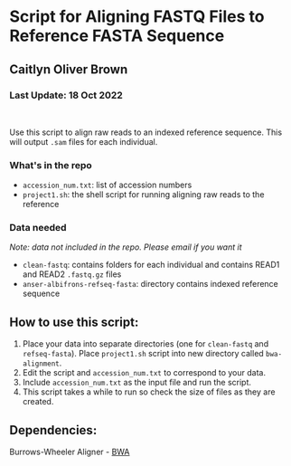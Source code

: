 # Script for Aligning FASTQ Files to Reference FASTA Sequence
## Caitlyn Oliver Brown  
### Last Update: 18 Oct 2022  
<br>  

Use this script to align raw reads to an indexed reference sequence. This will output `.sam` files for each individual.  
### What's in the repo  
  
- `accession_num.txt`: list of accession numbers 
- `project1.sh`: the shell script for running aligning raw reads to the reference  

### Data needed  
*Note: data not included in the repo. Please email if you want it*  
- `clean-fastq`: contains folders for each individual and contains READ1 and READ2 `.fastq.gz` files  
- `anser-albifrons-refseq-fasta`: directory contains indexed reference sequence  

## How to use this script:  
1. Place your data into separate directories (one for `clean-fastq` and `refseq-fasta`). Place `project1.sh` script into new directory called `bwa-alignment`.  
2. Edit the script and `accession_num.txt` to correspond to your data.  
3. Include `accession_num.txt` as the input file and run the script.  
4. This script takes a while to run so check the size of files as they are created. 

## Dependencies:  
Burrows-Wheeler Aligner - [BWA](https://bio-bwa.sourceforge.net/)